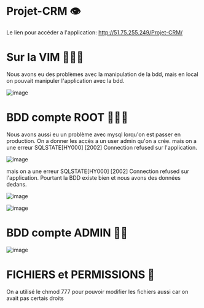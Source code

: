 # Projet-CRM 👁

Le lien pour accéder a l'application: http://51.75.255.249/Projet-CRM/

# Sur la VIM 👩🏼‍💻

Nous avons eu des problèmes avec la manipulation de la bdd, mais en local on pouvait manipuler l'application avec la bdd.

![image](https://user-images.githubusercontent.com/105059287/183260060-91165683-da24-4003-a610-67be81263b96.png)


# BDD compte ROOT 👨🏼‍✈️

Nous avons aussi eu un problème avec mysql lorqu'on est passer en production. On a donner les accès a un user admin qu'on a crée. mais on a une erreur SQLSTATE[HY000] [2002] Connection refused sur l'application.

![image](https://user-images.githubusercontent.com/62374845/183258886-baa0554c-b373-4e55-a7be-eb17e01fc527.png)

mais on a une erreur SQLSTATE[HY000] [2002] Connection refused sur l'application.
Pourtant la BDD existe bien et nous avons des données dedans.

![image](https://user-images.githubusercontent.com/62374845/183258976-233be117-6cfc-4537-be69-55d6d9efd5f4.png)

![image](https://user-images.githubusercontent.com/62374845/183258971-1c28c06b-dbc4-468c-9c28-b3ea59d2ee79.png)

# BDD compte ADMIN 🤵🏼 


![image](https://user-images.githubusercontent.com/105059287/183259860-3f0def17-f7b3-4dae-901c-375a4eaac4a0.png)


# FICHIERS et PERMISSIONS 🚧

On a utilisé le chmod 777 pour pouvoir modifier les fichiers aussi car on avait pas certais droits 

